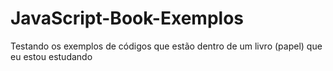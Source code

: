 # JavaScript-Book-Exemplos
Testando os exemplos de códigos que estão dentro de um livro (papel) que eu estou estudando
